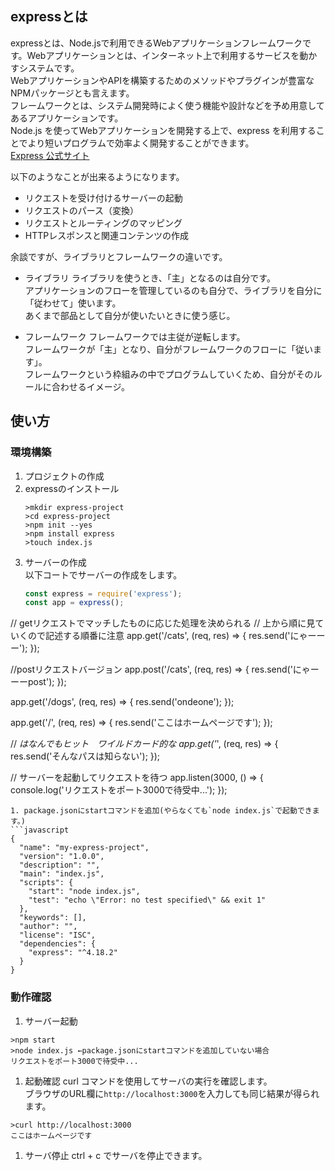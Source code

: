 ## expressとは
expressとは、Node.jsで利用できるWebアプリケーションフレームワークです。Webアプリケーションとは、インターネット上で利用するサービスを動かすシステムです。  
WebアプリケーションやAPIを構築するためのメソッドやプラグインが豊富なNPMパッケージとも言えます。  
フレームワークとは、システム開発時によく使う機能や設計などを予め用意してあるアプリケーションです。  
Node.js を使ってWebアプリケーションを開発する上で、express を利用することでより短いプログラムで効率よく開発することができます。  
[Express 公式サイト](https://expressjs.com/ja/)

以下のようなことが出来るようになります。
- リクエストを受け付けるサーバーの起動
- リクエストのパース（変換）
- リクエストとルーティングのマッピング
- HTTPレスポンスと関連コンテンツの作成

余談ですが、ライブラリとフレームワークの違いです。
- ライブラリ
ライブラリを使うとき、「主」となるのは自分です。  
アプリケーションのフローを管理しているのも自分で、ライブラリを自分に「従わせて」使います。  
あくまで部品として自分が使いたいときに使う感じ。

- フレームワーク
フレームワークでは主従が逆転します。  
フレームワークが「主」となり、自分がフレームワークのフローに「従います」。  
フレームワークという枠組みの中でプログラムしていくため、自分がそのルールに合わせるイメージ。

## 使い方
### 環境構築
1. プロジェクトの作成
1. expressのインストール
    ```
    >mkdir express-project
    >cd express-project
    >npm init --yes
    >npm install express
    >touch index.js
    ```
1. サーバーの作成  
    以下コートでサーバーの作成をします。
    ```javascript
    const express = require('express');
    const app = express();

// getリクエストでマッチしたものに応じた処理を決められる
// 上から順に見ていくので記述する順番に注意
app.get('/cats', (req, res) => {
    res.send('にゃーーー');
});

//postリクエストバージョン
app.post('/cats', (req, res) => {
    res.send('にゃーーーpost');
});

app.get('/dogs', (req, res) => {
    res.send('ondeone');
});

app.get('/', (req, res) => {
    res.send('ここはホームページです');
});

// *はなんでもヒット　ワイルドカード的な
app.get('*', (req, res) => {
    res.send('そんなパスは知らない');
});

// サーバーを起動してリクエストを待つ
app.listen(3000, () => {
    console.log('リクエストをポート3000で待受中...');
});
```
1. package.jsonにstartコマンドを追加(やらなくても`node index.js`で起動できます。)
```javascript
{
  "name": "my-express-project",
  "version": "1.0.0",
  "description": "",
  "main": "index.js",
  "scripts": {
    "start": "node index.js",
    "test": "echo \"Error: no test specified\" && exit 1"
  },
  "keywords": [],
  "author": "",
  "license": "ISC",
  "dependencies": {
    "express": "^4.18.2"
  }
}
```
### 動作確認
1. サーバー起動
```
>npm start
>node index.js ←package.jsonにstartコマンドを追加していない場合
リクエストをポート3000で待受中...
```
1. 起動確認
curl コマンドを使用してサーバの実行を確認します。  
ブラウザのURL欄に`http://localhost:3000`を入力しても同じ結果が得られます。  
```
>curl http://localhost:3000
ここはホームページです
```
1. サーバ停止
ctrl + c でサーバを停止できます。
